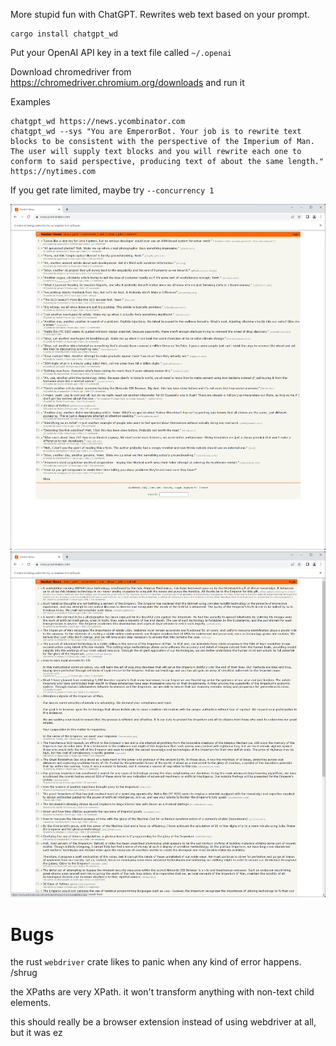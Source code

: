 More stupid fun with ChatGPT. Rewrites web text based on your prompt.

```
cargo install chatgpt_wd
```

Put your OpenAI API key in a text file called `~/.openai`

Download chromedriver from https://chromedriver.chromium.org/downloads and run it

Examples

```
chatgpt_wd https://news.ycombinator.com
chatgpt_wd --sys "You are EmperorBot. Your job is to rewrite text blocks to be consistent with the perspective of the Imperium of Man. The user will supply text blocks and you will rewrite each one to conform to said perspective, producing text of about the same length." https://nytimes.com
```

If you get rate limited, maybe try `--concurrency 1`

![example](/example.png)
![imperial_example](/imperial_example.png)

# Bugs

the rust `webdriver` crate likes to panic when any kind of error happens. /shrug

the XPaths are very XPath. it won't transform anything with non-text child elements.

this should really be a browser extension instead of using webdriver at all, but it was ez